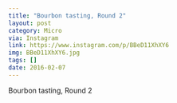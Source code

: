 ```yaml
---
title: "Bourbon tasting, Round 2"
layout: post
category: Micro
via: Instagram
link: https://www.instagram.com/p/BBeD11XhXY6
img: BBeD11XhXY6.jpg
tags: []
date: 2016-02-07
---
```

Bourbon tasting, Round 2